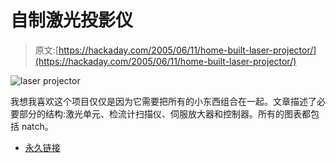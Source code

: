 # 自制激光投影仪

> 原文:[https://hackaday.com/2005/06/11/home-built-laser-projector/](https://hackaday.com/2005/06/11/home-built-laser-projector/)

![laser projector](../Images/7a7d113e38f1d7be56cccb6f85ccce26.png)

我想我喜欢这个项目仅仅是因为它需要把所有的小东西组合在一起。文章描述了必要部分的结构:激光单元、检流计扫描仪、伺服放大器和控制器。所有的图表都包括 natch。

*   [永久链接](http://elm-chan.org/works/vlp/report_e.html)